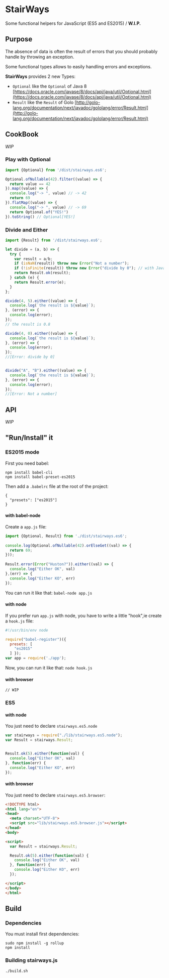 # StairWays

Some functional helpers for JavaScript (ES5 and ES2015) / **W.I.P.**

## Purpose

The absence of data is often the result of errors that you should probably handle by throwing an exception. 

Some functional types allows to easily handling errors and exceptions.

**StairWays** provides 2 new Types:

- `Optional` like the `Optional` of Java 8 [https://docs.oracle.com/javase/8/docs/api/java/util/Optional.html](https://docs.oracle.com/javase/8/docs/api/java/util/Optional.html)
- `Result` like the `Result` of Golo [http://golo-lang.org/documentation/next/javadoc/gololang/error/Result.html](http://golo-lang.org/documentation/next/javadoc/gololang/error/Result.html)


## CookBook

*WIP*

### Play with Optional

```javascript
import {Optional} from '/dist/stairways.es6';

Optional.ofNullable(42).filter((value) => {
  return value == 42
}).map((value) => {
  console.log("-> ", value) // -> 42
  return 69
}).flatMap((value) => {
  console.log("-> ", value) // -> 69
  return Optional.of("YES!")
}).toString() // Optional[YES!]
```

### Divide and Either

```javascript
import {Result} from '/dist/stairways.es6';

let divide = (a, b) => {
  try {
    var result = a/b;
    if (isNaN(result)) throw new Error("Not a number");
    if (!isFinite(result)) throw new Error("divide by 0"); // with JavaScript n/0 = Infinity
    return Result.ok(result);
  } catch (e) {
    return Result.error(e);
  }
};

divide(4, 5).either((value) => {
  console.log(`the result is ${value}`);
}, (error) => {
  console.log(error);
});
// the result is 0.8

divide(4, 0).either((value) => {
  console.log(`the result is ${value}`);
}, (error) => {
  console.log(error);
});
//[Error: divide by 0]


divide("A", "B").either((value) => {
  console.log(`the result is ${value}`);
}, (error) => {
  console.log(error);
});
//[Error: Not a number]
```

## API

*WIP*

## "Run/Install" it

### ES2015 mode

First you need babel:

    npm install babel-cli
    npm install babel-preset-es2015
    
Then add a `.babelrc` file at the root of the project:

    {
      "presets": ["es2015"]
    }
    

#### with babel-node

Create a `app.js` file:

```javascript
import {Optional, Result} from './dist/stairways.es6';
    
console.log(Optional.ofNullable(42).orElseGet((val) => {
  return 69;
}));
 
Result.error(Error("Huston?")).either((val) => {
  console.log("Either OK", val)
},(err) => {
  console.log("Either KO", err)
});
```

You can run it like that: `babel-node app.js`

#### with node

If you prefer run `app.js` with node, you have to write a little "hook",ie create a `hook.js` file:

```javascript
#!/usr/bin/env node

require("babel-register")({
  presets: [
    "es2015"
  ] });
var app = require('./app');
```

Now, you can run it like that: `node hook.js`

#### with browser

    // WIP


### ES5

#### with node

You just need to declare `stairways.es5.node`

```javascript
var stairways = require("./lib/stairways.es5.node");
var Result = stairways.Result;


Result.ok(5).either(function(val) {
  console.log("Either OK", val)
}, function(err) {
  console.log("Either KO", err)
});
```

#### with browser

You just need to declare `stairways.es5.browser`:

```html
<!DOCTYPE html>
<html lang="en">
<head>
  <meta charset="UTF-8">
  <script src="lib/stairways.es5.browser.js"></script>
</head>
<body>

<script>
  var Result = stairways.Result;

  Result.ok(5).either(function(val) {
    console.log("Either OK", val)
  }, function(err) {
    console.log("Either KO", err)
  });

</script>
</body>
</html>
```

## Build

### Dependencies

You must install first dependencies:

    sudo npm install -g rollup
    npm install

### Building stairways.js

    ./build.sh
    